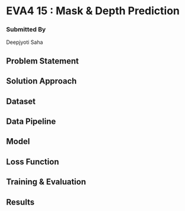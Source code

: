 # EVA4 15 : Mask & Depth Prediction

### Submitted By ###
Deepjyoti Saha

## Problem Statement 

## Solution Approach

## Dataset 

## Data Pipeline

## Model


## Loss Function


## Training & Evaluation


## Results

